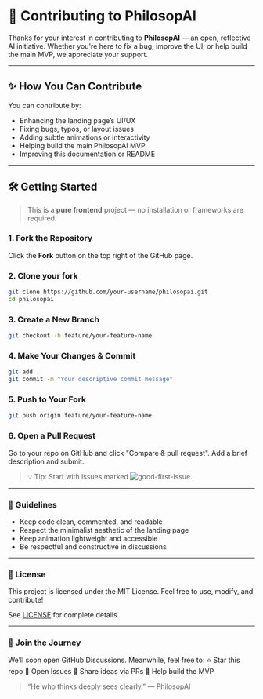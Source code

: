 # 🤝 Contributing to PhilosopAI

Thanks for your interest in contributing to **PhilosopAI** — an open, reflective AI initiative. Whether you're here to fix a bug, improve the UI, or help build the main MVP, we appreciate your support.

---

## ✨ How You Can Contribute

You can contribute by:

- Enhancing the landing page’s UI/UX
- Fixing bugs, typos, or layout issues
- Adding subtle animations or interactivity
- Helping build the main PhilosopAI MVP
- Improving this documentation or README

---

## 🛠️ Getting Started

> This is a **pure frontend** project — no installation or frameworks are required.

### 1. Fork the Repository

Click the **Fork** button on the top right of the GitHub page.

### 2. Clone your fork

```bash
git clone https://github.com/your-username/philosopai.git
cd philosopai
```

### 3. Create a New Branch
```bash
git checkout -b feature/your-feature-name
```

### 4. Make Your Changes & Commit
```bash
git add .
git commit -m "Your descriptive commit message"
```

### 5. Push to Your Fork
```bash
git push origin feature/your-feature-name
```

### 6. Open a Pull Request
Go to your repo on GitHub and click "Compare & pull request". Add a brief description and submit.


> 💡 Tip: Start with issues marked ![good-first-issue](https://img.shields.io/badge/good%20first%20issue-8A2BE2).

---

### 📌 Guidelines
- Keep code clean, commented, and readable
- Respect the minimalist aesthetic of the landing page
- Keep animation lightweight and accessible
- Be respectful and constructive in discussions

---

### 📜 License
This project is licensed under the MIT License.
Feel free to use, modify, and contribute!

See [LICENSE](./LICENSE) for complete details.

---

### 🌱 Join the Journey
We’ll soon open GitHub Discussions. Meanwhile, feel free to:
⭐ Star this repo
🐛 Open Issues
📩 Share ideas via PRs
🔖 Help build the MVP

> “He who thinks deeply sees clearly.” — PhilosopAI
